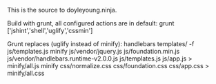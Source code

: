 This is the source to doyleyoung.ninja.

Build with grunt, all configured actions are in default:
    grunt ['jshint','shell','uglify','cssmin']

Grunt replaces (uglify instead of minify):
    handlebars templates/ -f js/templates.js
    minify js/vendor/jquery.js js/foundation.min.js js/vendor/handlebars.runtime-v2.0.0.js js/templates.js js/app.js > minify/all.js
    minify css/normalize.css css/foundation.css css/app.css > minify/all.css
